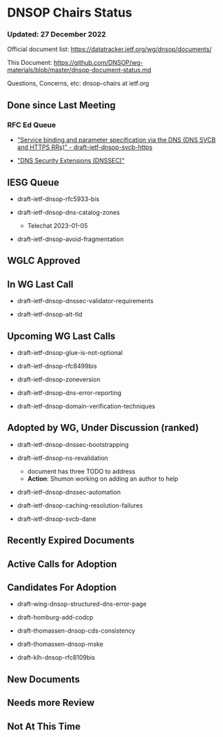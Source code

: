 # DNSOP Chairs Status
### Updated: 27 December 2022

Official document list: https://datatracker.ietf.org/wg/dnsop/documents/

This Document: https://github.com/DNSOP/wg-materials/blob/master/dnsop-document-status.md

Questions, Concerns, etc:  dnsop-chairs at ietf.org

## Done since Last Meeting

### RFC Ed Queue

* ["Service binding and parameter specification via the DNS (DNS SVCB and HTTPS RRs)" - draft-ietf-dnsop-svcb-https](https://datatracker.ietf.org/doc/draft-ietf-dnsop-svcb-https/)

* ["DNS Security Extensions (DNSSEC)"](https://datatracker.ietf.org/doc/draft-ietf-dnsop-dnssec-bcp/)

## IESG Queue

* draft-ietf-dnsop-rfc5933-bis

* draft-ietf-dnsop-dns-catalog-zones
    - Telechat 2023-01-05

* draft-ietf-dnsop-avoid-fragmentation

## WGLC Approved


## In WG Last Call

* draft-ietf-dnsop-dnssec-validator-requirements

* draft-ietf-dnsop-alt-tld

## Upcoming WG Last Calls

* draft-ietf-dnsop-glue-is-not-optional

* draft-ietf-dnsop-rfc8499bis

* draft-ietf-dnsop-zoneversion

* draft-ietf-dnsop-dns-error-reporting

* draft-ietf-dnsop-domain-verification-techniques

## Adopted by WG, Under Discussion (ranked)

* draft-ietf-dnsop-dnssec-bootstrapping

* draft-ietf-dnsop-ns-revalidation
    - document has three TODO to address
    - **Action**: Shumon working on adding an author to help

* draft-ietf-dnsop-dnssec-automation

* draft-ietf-dnsop-caching-resolution-failures

* draft-ietf-dnsop-svcb-dane

## Recently Expired Documents

## Active Calls for Adoption

## Candidates For Adoption

* draft-wing-dnsop-structured-dns-error-page

* draft-homburg-add-codcp

* draft-thomassen-dnsop-cds-consistency

* draft-thomassen-dnsop-mske

* draft-klh-dnsop-rfc8109bis

## New Documents

## Needs more Review

## Not At This Time

